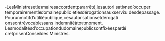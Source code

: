 ‐LesMinistresetlesmairesaccordentpararrêté,lesautori sationsd’occuper temporairementledomainepublic etlesdérogationsauxservitu desdepassage.
Pourunmotifd’utilitépublique,cesautorisationsetdérogati onssontrévocablessans indemnitéàtoutmoment.
Lesmodalitésd’occupationdudomainepublicsontfixéespardé cretprisenConseildes Ministres.